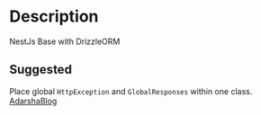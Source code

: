 # Description

NestJs Base with DrizzleORM

## Suggested

Place global `HttpException` and `GlobalResponses` within one class. [AdarshaBlog](https://www.adarsha.dev/blog/format-nestjs-response)
